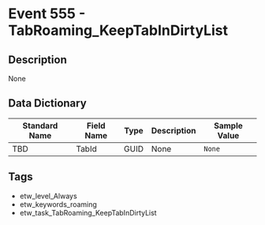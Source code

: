 # Event 555 - TabRoaming_KeepTabInDirtyList

## Description
None

## Data Dictionary
|Standard Name|Field Name|Type|Description|Sample Value|
|---|---|---|---|---|
|TBD|TabId|GUID|None|`None`|

## Tags
* etw_level_Always
* etw_keywords_roaming
* etw_task_TabRoaming_KeepTabInDirtyList